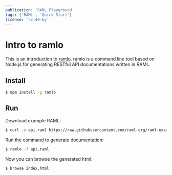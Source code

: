 ```yaml
---
publication: 'RAML Playground'
tags: ['RAML', 'Quick Start']
license: 'cc-40-by'
---
```


# Intro to ramlo

This is an introduction to [ramlo](https://github.com/PGSSoft/ramlo). ramlo is a command line tool based on Node.js for generating RESTful API documentations written in RAML.

## Install

```sh
$ npm install -g ramlo
```

## Run

Download example RAML:

```sh
$ curl -o api.raml https://raw.githubusercontent.com/raml-org/raml-examples/master/typesystem/simple.raml
```

Run the command to generate documentation:

```sh
$ ramlo -f api.raml
```

Now you can browse the generated html:

```sh
$ browse index.html
```
